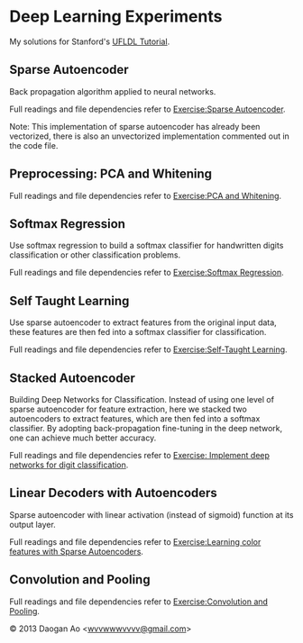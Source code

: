 # Deep Learning Experiments

My solutions for Stanford's [UFLDL Tutorial](http://ufldl.stanford.edu/wiki/index.php/UFLDL_Tutorial).

## Sparse Autoencoder

Back propagation algorithm applied to neural networks.

Full readings and file dependencies refer to [Exercise:Sparse Autoencoder](http://ufldl.stanford.edu/wiki/index.php/Exercise:Sparse_Autoencoder).

Note: This implementation of sparse autoencoder has already been vectorized, there is also an unvectorized implementation commented out in the code file.

## Preprocessing: PCA and Whitening

Full readings and file dependencies refer to [Exercise:PCA and Whitening](http://ufldl.stanford.edu/wiki/index.php/Exercise:PCA_and_Whitening).

## Softmax Regression

Use softmax regression to build a softmax classifier for handwritten digits classification or other classification problems.

Full readings and file dependencies refer to [Exercise:Softmax Regression](http://ufldl.stanford.edu/wiki/index.php/Exercise:Softmax_Regression).

## Self Taught Learning

Use sparse autoencoder to extract features from the original input data, these features are then fed into a softmax classifier for classification.

Full readings and file dependencies refer to [Exercise:Self-Taught Learning](http://ufldl.stanford.edu/wiki/index.php/Exercise:Self-Taught_Learning).

## Stacked Autoencoder

Building Deep Networks for Classification. Instead of using one level of sparse autoencoder for feature extraction, here we stacked two autoencoders to extract features, which are then fed into a softmax classifier. 
By adopting back-propagation fine-tuning in the deep network, one can achieve much better accuracy.

Full readings and file dependencies refer to [Exercise: Implement deep networks for digit classification](http://ufldl.stanford.edu/wiki/index.php/Exercise:_Implement_deep_networks_for_digit_classification).

## Linear Decoders with Autoencoders

Sparse autoencoder with linear activation (instead of sigmoid) function at its output layer.

Full readings and file dependencies refer to [Exercise:Learning color features with Sparse Autoencoders](http://ufldl.stanford.edu/wiki/index.php/Exercise:Learning_color_features_with_Sparse_Autoencoders).

## Convolution and Pooling

Full readings and file dependencies refer to [Exercise:Convolution and Pooling](http://ufldl.stanford.edu/wiki/index.php/Exercise:Convolution_and_Pooling).



&copy; 2013 Daogan Ao &lt;wvvwwwvvvv@gmail.com&gt;
